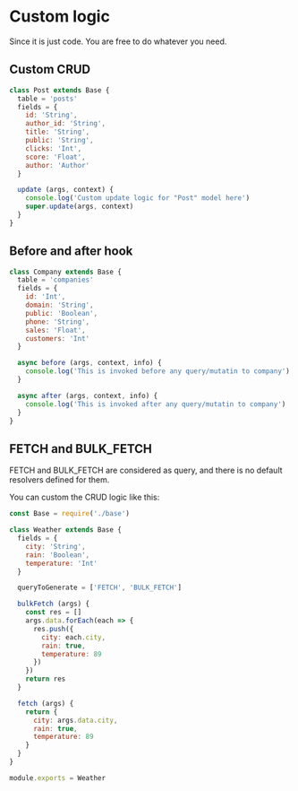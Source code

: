 # Custom logic
Since it is just code. You are free to do whatever you need.

## Custom CRUD
```js
class Post extends Base {
  table = 'posts'
  fields = {
    id: 'String',
    author_id: 'String',
    title: 'String',
    public: 'String',
    clicks: 'Int',
    score: 'Float',
    author: 'Author'
  }

  update (args, context) {
    console.log('Custom update logic for "Post" model here')
    super.update(args, context)
  }
}
```

## Before and after hook
```js
class Company extends Base {
  table = 'companies'
  fields = {
    id: 'Int',
    domain: 'String',
    public: 'Boolean',
    phone: 'String',
    sales: 'Float',
    customers: 'Int'
  }

  async before (args, context, info) {
    console.log('This is invoked before any query/mutatin to company')
  }

  async after (args, context, info) {
    console.log('This is invoked after any query/mutatin to company')
  }
}
```

## FETCH and BULK_FETCH
FETCH and BULK_FETCH are considered as query, and there is no default resolvers defined for them.

You can custom the CRUD logic like this:
```js
const Base = require('./base')

class Weather extends Base {
  fields = {
    city: 'String',
    rain: 'Boolean',
    temperature: 'Int'
  }

  queryToGenerate = ['FETCH', 'BULK_FETCH']

  bulkFetch (args) {
    const res = []
    args.data.forEach(each => {
      res.push({
        city: each.city,
        rain: true,
        temperature: 89
      })
    })
    return res
  }

  fetch (args) {
    return {
      city: args.data.city,
      rain: true,
      temperature: 89
    }
  }
}

module.exports = Weather

```